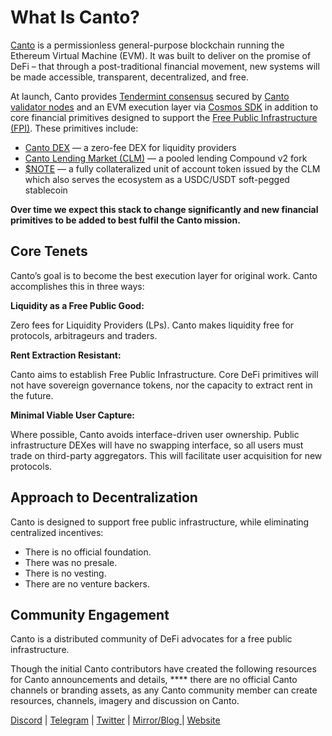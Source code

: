 # What Is Canto?

[Canto](https://canto.io/) is a permissionless general-purpose blockchain running the Ethereum Virtual Machine (EVM). It was built to deliver on the promise of DeFi – that through a post-traditional financial movement, new systems will be made accessible, transparent, decentralized, and free.

At launch, Canto provides [Tendermint consensus](https://docs.tendermint.com/master/introduction/what-is-tendermint.html) secured by [Canto validator nodes](canto-node/validators/) and an EVM execution layer via [Cosmos SDK](https://v1.cosmos.network/sdk) in addition to core financial primitives designed to support the [Free Public Infrastructure (FPI)](https://canto.gitbook.io/canto/welcome/how-does-canto-work/free-public-infrastructure-fpi). These primitives include:&#x20;

* [Canto DEX](overview/canto-dex.md) — a zero-fee DEX for liquidity providers
* [Canto Lending Market (CLM)](overview/canto-lending-market-clm.md) — a pooled lending Compound v2 fork
* [$NOTE](overview/canto-unit-of-account-usdnote.md) — a fully collateralized unit of account token issued by the CLM which also serves the ecosystem as a USDC/USDT soft-pegged stablecoin

**Over time we expect this stack to change significantly and new financial primitives to be added to best fulfil the Canto mission.**

## Core Tenets

Canto’s goal is to become the best execution layer for original work. Canto accomplishes this in three ways:

**Liquidity as a Free Public Good:**

Zero fees for Liquidity Providers (LPs). Canto makes liquidity free for protocols, arbitrageurs and traders.

**Rent Extraction Resistant:**

Canto aims to establish Free Public Infrastructure. Core DeFi primitives will not have sovereign governance tokens, nor the capacity to extract rent in the future.&#x20;

**Minimal Viable User Capture:**

Where possible, Canto avoids interface-driven user ownership. Public infrastructure DEXes will have no swapping interface, so all users must trade on third-party aggregators. This will facilitate user acquisition for new protocols.

## Approach to Decentralization

Canto is designed to support free public infrastructure, while eliminating centralized incentives:

* There is no official foundation.&#x20;
* There was no presale.&#x20;
* There is no vesting.
* There are no venture backers.&#x20;

## Community Engagement

Canto is a distributed community of DeFi advocates for a free public infrastructure.

Though the initial Canto contributors have created the following resources for Canto announcements and details, **** there are no official Canto channels or branding assets, as any Canto community member can create resources, channels, imagery and discussion on Canto.&#x20;

[Discord](https://discord.com/invite/canto) | [Telegram](https://t.me/+AhOzqMpej0ZiN2Ux) | [Twitter](https://twitter.com/cantopublic) | [Mirror/Blog ](https://mirror.xyz/0x4CeD9817cAD891aEFfbF5Fb7DcB6f3c6aEBd4228)| [Website](https://canto.io)

